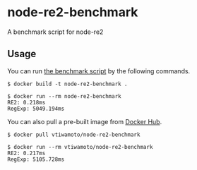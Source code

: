 # node-re2-benchmark

A benchmark script for node-re2

## Usage

You can run [the benchmark script](benchmark.js) by the following commands.

```
$ docker build -t node-re2-benchmark .

$ docker run --rm node-re2-benchmark
RE2: 0.218ms
RegExp: 5049.194ms
```

You can also pull a pre-built image from [Docker Hub](https://hub.docker.com/r/vtiwamoto/node-re2-benchmark).

```
$ docker pull vtiwamoto/node-re2-benchmark

$ docker run --rm vtiwamoto/node-re2-benchmark
RE2: 0.217ms
RegExp: 5105.728ms
```

